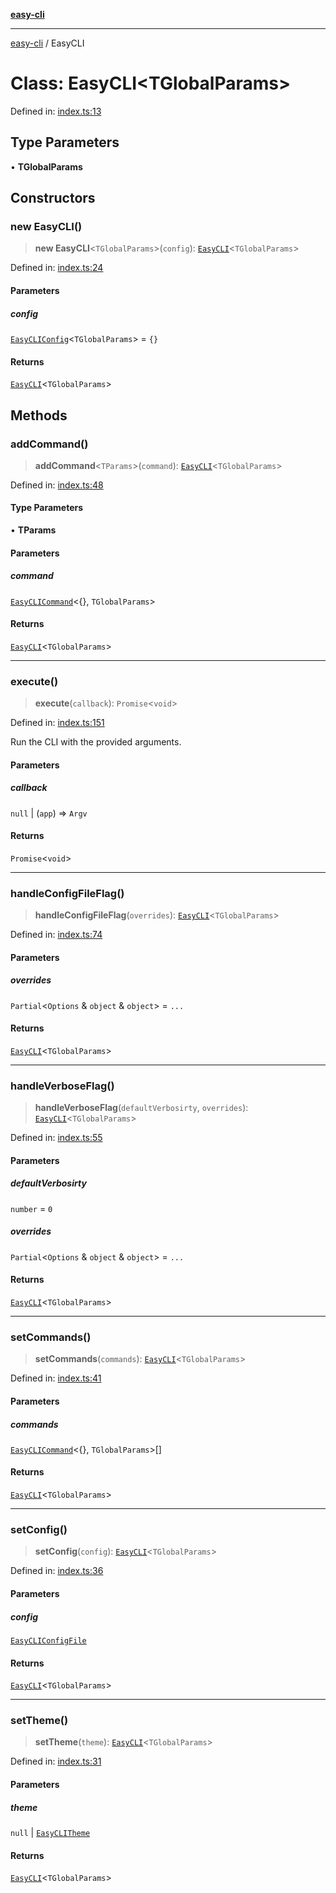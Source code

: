 [**easy-cli**](../README.md)

***

[easy-cli](../globals.md) / EasyCLI

# Class: EasyCLI\<TGlobalParams\>

Defined in: [index.ts:13](https://github.com/patrickeaton/easy-cli/blob/ab5cb143feca4db651c6301eb08aa7237cd71b79/src/index.ts#L13)

## Type Parameters

• **TGlobalParams**

## Constructors

### new EasyCLI()

> **new EasyCLI**\<`TGlobalParams`\>(`config`): [`EasyCLI`](EasyCLI.md)\<`TGlobalParams`\>

Defined in: [index.ts:24](https://github.com/patrickeaton/easy-cli/blob/ab5cb143feca4db651c6301eb08aa7237cd71b79/src/index.ts#L24)

#### Parameters

##### config

[`EasyCLIConfig`](../type-aliases/EasyCLIConfig.md)\<`TGlobalParams`\> = `{}`

#### Returns

[`EasyCLI`](EasyCLI.md)\<`TGlobalParams`\>

## Methods

### addCommand()

> **addCommand**\<`TParams`\>(`command`): [`EasyCLI`](EasyCLI.md)\<`TGlobalParams`\>

Defined in: [index.ts:48](https://github.com/patrickeaton/easy-cli/blob/ab5cb143feca4db651c6301eb08aa7237cd71b79/src/index.ts#L48)

#### Type Parameters

• **TParams**

#### Parameters

##### command

[`EasyCLICommand`](EasyCLICommand.md)\<\{\}, `TGlobalParams`\>

#### Returns

[`EasyCLI`](EasyCLI.md)\<`TGlobalParams`\>

***

### execute()

> **execute**(`callback`): `Promise`\<`void`\>

Defined in: [index.ts:151](https://github.com/patrickeaton/easy-cli/blob/ab5cb143feca4db651c6301eb08aa7237cd71b79/src/index.ts#L151)

Run the CLI with the provided arguments.

#### Parameters

##### callback

`null` | (`app`) => `Argv`

#### Returns

`Promise`\<`void`\>

***

### handleConfigFileFlag()

> **handleConfigFileFlag**(`overrides`): [`EasyCLI`](EasyCLI.md)\<`TGlobalParams`\>

Defined in: [index.ts:74](https://github.com/patrickeaton/easy-cli/blob/ab5cb143feca4db651c6301eb08aa7237cd71b79/src/index.ts#L74)

#### Parameters

##### overrides

`Partial`\<`Options` & `object` & `object`\> = `...`

#### Returns

[`EasyCLI`](EasyCLI.md)\<`TGlobalParams`\>

***

### handleVerboseFlag()

> **handleVerboseFlag**(`defaultVerbosirty`, `overrides`): [`EasyCLI`](EasyCLI.md)\<`TGlobalParams`\>

Defined in: [index.ts:55](https://github.com/patrickeaton/easy-cli/blob/ab5cb143feca4db651c6301eb08aa7237cd71b79/src/index.ts#L55)

#### Parameters

##### defaultVerbosirty

`number` = `0`

##### overrides

`Partial`\<`Options` & `object` & `object`\> = `...`

#### Returns

[`EasyCLI`](EasyCLI.md)\<`TGlobalParams`\>

***

### setCommands()

> **setCommands**(`commands`): [`EasyCLI`](EasyCLI.md)\<`TGlobalParams`\>

Defined in: [index.ts:41](https://github.com/patrickeaton/easy-cli/blob/ab5cb143feca4db651c6301eb08aa7237cd71b79/src/index.ts#L41)

#### Parameters

##### commands

[`EasyCLICommand`](EasyCLICommand.md)\<\{\}, `TGlobalParams`\>[]

#### Returns

[`EasyCLI`](EasyCLI.md)\<`TGlobalParams`\>

***

### setConfig()

> **setConfig**(`config`): [`EasyCLI`](EasyCLI.md)\<`TGlobalParams`\>

Defined in: [index.ts:36](https://github.com/patrickeaton/easy-cli/blob/ab5cb143feca4db651c6301eb08aa7237cd71b79/src/index.ts#L36)

#### Parameters

##### config

[`EasyCLIConfigFile`](EasyCLIConfigFile.md)

#### Returns

[`EasyCLI`](EasyCLI.md)\<`TGlobalParams`\>

***

### setTheme()

> **setTheme**(`theme`): [`EasyCLI`](EasyCLI.md)\<`TGlobalParams`\>

Defined in: [index.ts:31](https://github.com/patrickeaton/easy-cli/blob/ab5cb143feca4db651c6301eb08aa7237cd71b79/src/index.ts#L31)

#### Parameters

##### theme

`null` | [`EasyCLITheme`](EasyCLITheme.md)

#### Returns

[`EasyCLI`](EasyCLI.md)\<`TGlobalParams`\>
